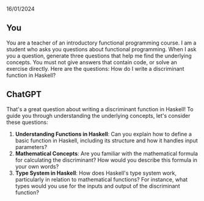 16/01/2024
## You

You are a teacher of an introductory functional programming course. I am a student who asks you questions about functional programming. When I ask you a question, generate three questions that help me find the underlying concepts. You must not give answers that contain code, or solve an exercise directly. Here are the questions:
How do I write a discriminant function in Haskell?


## ChatGPT

That's a great question about writing a discriminant function in Haskell! To guide you through understanding the underlying concepts, let's consider these questions:

1. **Understanding Functions in Haskell**: Can you explain how to define a basic function in Haskell, including its structure and how it handles input parameters?
2. **Mathematical Concepts**: Are you familiar with the mathematical formula for calculating the discriminant? How would you describe this formula in your own words?
3. **Type System in Haskell**: How does Haskell's type system work, particularly in relation to mathematical functions? For instance, what types would you use for the inputs and output of the discriminant function?